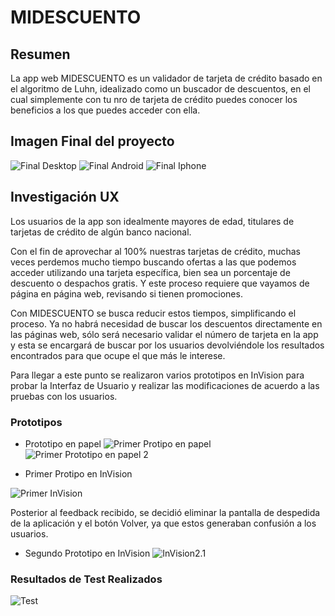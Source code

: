 
# MIDESCUENTO

## Resumen

La app web MIDESCUENTO es un validador de tarjeta de crédito basado en el algoritmo de Luhn, idealizado como un buscador de descuentos, en el cual simplemente con tu nro de tarjeta de crédito puedes conocer los beneficios a los que puedes acceder con ella.

## Imagen Final del proyecto

[Link a la aplicación]:https://naterayc.github.io/SCL014-card-validation/src/index.html

![Final Desktop](https://github.com/naterayc/SCL014-card-validation/blob/pruebas/src/img/finalDesktop.JPG)
![Final Android](https://github.com/naterayc/SCL014-card-validation/blob/pruebas/src/img/androidPortrait.JPG)
![Final Iphone](https://github.com/naterayc/SCL014-card-validation/blob/pruebas/src/img/iphonePortrait.JPG)

## Investigación UX

Los usuarios de la app son idealmente mayores de edad, titulares de tarjetas de crédito de algún banco nacional.

Con el fin de aprovechar al 100% nuestras tarjetas de crédito, muchas veces perdemos mucho tiempo buscando ofertas a las que podemos acceder utilizando una tarjeta específica, bien sea un porcentaje de descuento o despachos gratis. Y este proceso requiere que vayamos de página en página web, revisando si tienen promociones.

Con MIDESCUENTO se busca reducir estos tiempos, simplificando el proceso. Ya no habrá necesidad de buscar los descuentos directamente en las páginas web, sólo será necesario validar el número de tarjeta en la app y esta se encargará de buscar por los usuarios devolviéndole los resultados encontrados para que ocupe el que más le interese.

Para llegar a este punto se realizaron varios prototipos en InVision para probar la Interfaz de Usuario y realizar las modificaciones de acuerdo a las pruebas con los usuarios.

### Prototipos 

- Prototipo en papel
![Primer Protipo en papel](https://github.com/naterayc/SCL014-card-validation/blob/pruebas/src/img/proto-papel1.jpg)
![Primer Prototipo en papel 2](https://github.com/naterayc/SCL014-card-validation/blob/pruebas/src/img/proto-papel2.jpg)

- Primer Protipo en InVision

![Primer InVision](https://github.com/naterayc/SCL014-card-validation/blob/pruebas/src/img/inVision1.JPG)

Posterior al feedback recibido, se decidió eliminar la pantalla de despedida de la aplicación y el botón Volver, ya que estos generaban confusión a los usuarios.

- Segundo Prototipo en InVision
![InVision2.1](https://github.com/naterayc/SCL014-card-validation/blob/pruebas/src/img/protoInvision2.png)

### Resultados de Test Realizados

![Test](https://github.com/naterayc/SCL014-card-validation/blob/pruebas/src/img/test.JPG)

